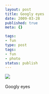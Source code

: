 ```yaml
---
layout: post
title: Googly eyes
date: 2009-03-28
published: true
meta: {}

tags:
- fun
type: post
tags:
- fun
- photo
status: publish
---
```

![](http://media.eick.us/2011/05/4Lbi8pbnElmhnzhpnZMitTWNo1_5001.jpg)<br /><br />Googly eyes
